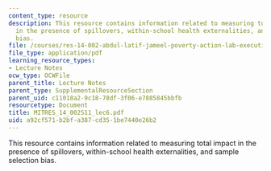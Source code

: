 ```yaml
---
content_type: resource
description: This resource contains information related to measuring total impact
  in the presence of spillovers, within-school health externalities, and sample selection
  bias.
file: /courses/res-14-002-abdul-latif-jameel-poverty-action-lab-executive-training-evaluating-social-programs-2011-spring-2011/a92cf571b2bfa387cd351be7440e26b2_MITRES_14_002S11_lec6.pdf
file_type: application/pdf
learning_resource_types:
- Lecture Notes
ocw_type: OCWFile
parent_title: Lecture Notes
parent_type: SupplementalResourceSection
parent_uid: c11018a2-9c18-78df-3f06-e7885845bbfb
resourcetype: Document
title: MITRES_14_002S11_lec6.pdf
uid: a92cf571-b2bf-a387-cd35-1be7440e26b2
---
```

This resource contains information related to measuring total impact in the presence of spillovers, within-school health externalities, and sample selection bias.

